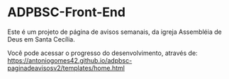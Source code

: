 # ADPBSC-Front-End


Este é um projeto de página de avisos semanais, da igreja Assembléia de Deus em Santa Cecília.

Você pode acessar o progresso do desenvolvimento, através de: https://antoniogomes42.github.io/adpbsc-paginadeavisosv2/templates/home.html
